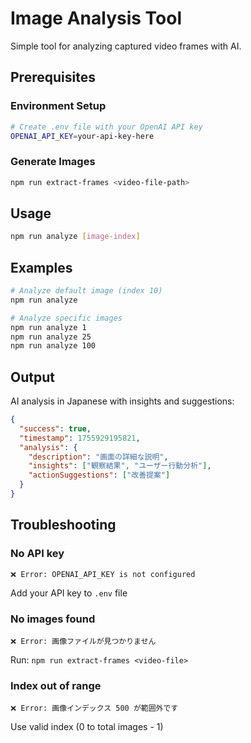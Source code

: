 # Image Analysis Tool

Simple tool for analyzing captured video frames with AI.

## Prerequisites

### Environment Setup

```bash
# Create .env file with your OpenAI API key
OPENAI_API_KEY=your-api-key-here
```

### Generate Images

```bash
npm run extract-frames <video-file-path>
```

## Usage

```bash
npm run analyze [image-index]
```

## Examples

```bash
# Analyze default image (index 10)
npm run analyze

# Analyze specific images
npm run analyze 1
npm run analyze 25
npm run analyze 100
```

## Output

AI analysis in Japanese with insights and suggestions:

```json
{
  "success": true,
  "timestamp": 1755929195821,
  "analysis": {
    "description": "画面の詳細な説明",
    "insights": ["観察結果", "ユーザー行動分析"],
    "actionSuggestions": ["改善提案"]
  }
}
```

## Troubleshooting

### No API key
```
❌ Error: OPENAI_API_KEY is not configured
```
Add your API key to `.env` file

### No images found
```
❌ Error: 画像ファイルが見つかりません
```
Run: `npm run extract-frames <video-file>`

### Index out of range
```
❌ Error: 画像インデックス 500 が範囲外です
```
Use valid index (0 to total images - 1)